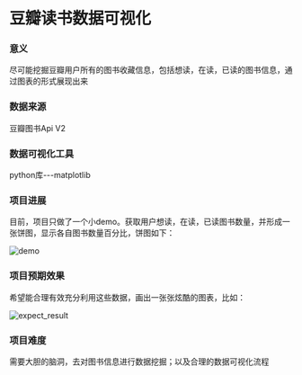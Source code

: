 豆瓣读书数据可视化
===

### 意义

尽可能挖掘豆瓣用户所有的图书收藏信息，包括想读，在读，已读的图书信息，通过图表的形式展现出来

### 数据来源

豆瓣图书Api V2

### 数据可视化工具

python库---matplotlib

### 项目进展

目前，项目只做了一个小demo。获取用户想读，在读，已读图书数量，并形成一张饼图，显示各自图书数量百分比，饼图如下：

![demo](https://github.com/su-kaiyao/douban_data_visualization/blob/master/demo_imgs/douban_reader.png?raw=true)

### 项目预期效果

希望能合理有效充分利用这些数据，画出一张张炫酷的图表，比如：

![expect_result](https://github.com/su-kaiyao/douban_data_visualization/blob/master/demo_imgs/expected_result.png?raw=true)


### 项目难度

需要大胆的脑洞，去对图书信息进行数据挖掘；以及合理的数据可视化流程
